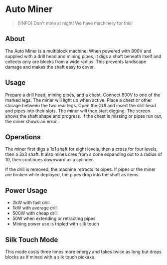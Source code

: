 # Auto Miner

> [!INFO]
> Don't mine at night!
> We have machinery for this!

## About

The Auto Miner is a multiblock machine. When powered with 800V and supplied with a drill head and mining pipes, it digs a shaft beneath itself and collects only ore blocks from a wide radius. This prevents landscape damage and makes the shaft easy to cover.

## Usage

Prepare a drill head, mining pipes, and a chest. Connect 800V to one of the marked legs. The miner will light up when active. Place a chest or other storage between the two rear legs. Open the GUI and insert the drill head and pipes into their slots. The miner will then start digging. The screen shows the shaft shape and progress. If the chest is missing or pipes run out, the miner shows an error.

## Operations

The miner first digs a 1x1 shaft for eight levels, then a cross for four levels, then a 3x3 shaft. It also mines ores from a cone expanding out to a radius of 10, then continues downward as a cylinder.

If the drill is removed, the machine retracts its pipes. If pipes or the miner are broken while deployed, the pipes drop into the shaft as items.

## Power Usage

- 2kW with fast drill
- 1kW with average drill
- 500W with cheap drill
- 50W when extending or retracting pipes
- Mining power use is tripled with silk touch

## Silk Touch Mode

This mode costs three times more energy and takes twice as long but drops blocks as if mined with a silk touch pickaxe.
